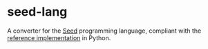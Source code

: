 # seed-lang

A converter for the [Seed](https://esolangs.org/wiki/Seed) programming language,
compliant with the [reference implementation](https://esolangs.org/wiki/Seed#Running_programs)
in Python.
